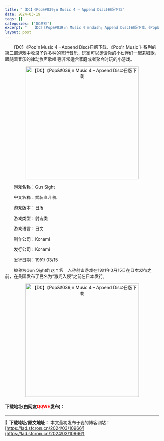 ```yaml
---
title: "【DC】《Pop&#039;n Music 4 – Append Disc》日版下载"
date: 2024-03-19
tags: []
categories: ["DC游戏"]
excerpt: "　　【DC】《Pop&#039;n Music 4 &ndash; Append Disc》日版下载，《Pop&#039;n Music 》系列的第二部游戏中收录了许多种的流行音乐，玩家可以邀请你的小伙伴们一起来唱歌，跟随着音乐的律动放声歌唱吧!非常适合家庭或者聚会时玩的小游戏。 　　游戏名称：Gun &hellip;"
layout: post
---
```


 <p>　　【DC】《Pop&#39;n Music 4 &ndash; Append Disc》日版下载，《Pop&#39;n Music 》系列的第二部游戏中收录了许多种的流行音乐，玩家可以邀请你的小伙伴们一起来唱歌，跟随着音乐的律动放声歌唱吧!非常适合家庭或者聚会时玩的小游戏。</p> <p align="center"><img align="" border="0" src="https://lad.sfcrom.cn/wp-content/uploads/2024/03/20240319_65f9b4c89ed48.png" width="369" alt="【DC】《Pop&amp;#039;n Music 4 – Append Disc》日版下载" /></p> <p>　　游戏名称：Gun Sight</p> <p>　　中文名称：武装直升机</p> <p>　　游戏版本：日版</p> <p>　　游戏类型：射击类</p> <p>　　游戏语言：日文</p> <p>　　制作公司：Konami</p> <p>　　发行公司：Konami</p> <p>　　发行日期：1991/ 03/15</p> <p>　　被称为Gun Sight的这个第一人称射击游戏在1991年3月15日在日本发布之前，在美国发布了更名为&ldquo;激光入侵&rdquo;之前在日本发行。</p> <p align="center"><img align="" border="0" src="https://lad.sfcrom.cn/wp-content/uploads/2024/03/20240319_65f9b4c93ec02.png" width="371" alt="【DC】《Pop&amp;#039;n Music 4 – Append Disc》日版下载" /></p> <p><h4>下载地址(由网友<font color="red">QQWE</font>发布)：</h4></p> 

---
📖 **下载地址/原文地址：** 本文最初发布于我的博客网站：[https://lad.sfcrom.cn/2024/03/10966/](https://lad.sfcrom.cn/2024/03/10966/)
